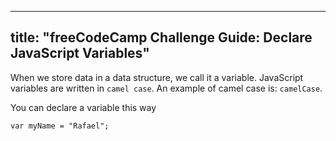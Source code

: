 
---
title: "freeCodeCamp Challenge Guide: Declare JavaScript Variables"
---

When we store data in a data structure, we call it a variable. JavaScript variables are written in `camel case`. An example of camel case is: `camelCase`.

You can declare a variable this way

    var myName = "Rafael";
